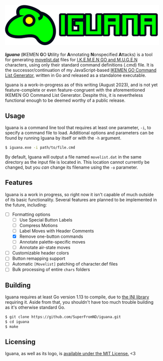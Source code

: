 ![](https://raw.githubusercontent.com/SuperFromND/iguana/master/res/logo.svg)
---
***Iguana*** (**I**KEMEN **G**O **U**tility for **A**nnotating **N**onspecified **A**ttacks) is a tool for generating [movelist.dat](https://github.com/ikemen-engine/Ikemen-GO/wiki/Miscellaneous-Info#movelists) files for [I.K.E.M.E.N GO and M.U.G.E.N](https://github.com/ikemen-engine/Ikemen-GO) characters, using only their standard command definitions (.cmd) file. It is the successor/continuation of my JavaScript-based [IKEMEN GO Command List Generator](https://superfromnd.gitlab.io/ikemen-cmdlist/), written in Go and released as a standalone executable.

Iguana is a work-in-progress as of this writing (August 2023), and is not yet feature-complete or even feature-congruent with the aforementioned IKEMEN GO Command List Generator. Despite this, it is nevertheless functional enough to be deemed worthy of a public release.

## Usage
Iguana is a command line tool that requires at least one parameter, `-i`, to specify a command file to load. Additional options and parameters can be found by running Iguana by itself or with the `-h` argument.
```bash
$ iguana.exe -i path/to/file.cmd
```

By default, Iguana will output a file named `movelist.dat` in the same directory as the input file is located in. This location cannot currently be changed, but you *can* change its filename using the `-o` parameter.

## Features
Iguana is a work in progress, so right now it isn't capable of much outside of its basic functionality. Several features are planned to be implemented in the future, including:
- [ ] Formatting options
  - [ ] Use Special Button Labels
  - [ ] Compress Motions
  - [ ] Label Moves with Header Comments
  - [x] Remove one-button commands
  - [ ] Annotate palette-specific moves
  - [ ] Annotate air-state moves
- [ ] Customizable header colors
- [ ] Button remapping support
- [ ] Automatic `[Movelist]` patching of character.def files
- [ ] Bulk processing of entire `chars` folders

## Building
Iguana requires at least Go version 1.13 to compile, due to [the INI library](https://github.com/go-ini/ini) requiring it. Aside from that, you shouldn't have too much trouble building as it's otherwise standard Go.
```
$ git clone https://github.com/SuperFromND/iguana.git
$ cd iguana
$ make
```

## Licensing
Iguana, as well as its logo, is [available under the MIT License.](https://raw.githubusercontent.com/SuperFromND/iguana/main/LICENSE) <3